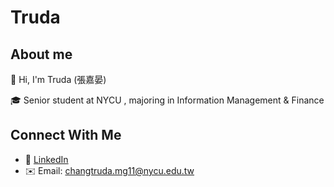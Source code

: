 # Truda

## About me

👋 Hi, I'm Truda (張嘉晏)

🎓 Senior student at NYCU , majoring in Information Management & Finance

##  Connect With Me
- 💼 [LinkedIn](https://www.linkedin.com/in/chia-yen-chang)
- ✉️ Email: [changtruda.mg11@nycu.edu.tw](mailto:changtruda.mg11@nycu.edu.tw)
